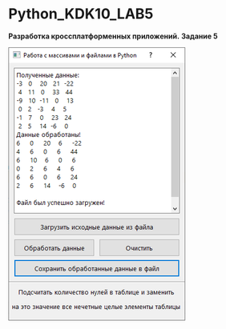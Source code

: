 # Python_KDK10_LAB5
**Разработка кроссплатформенных приложений.**
**Задание 5**

![Screenshot](screenshot.png)
